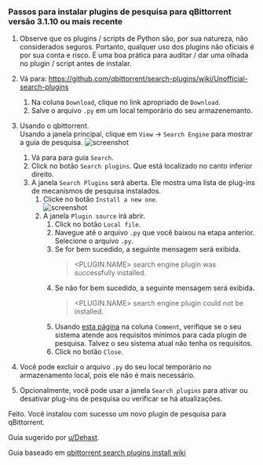 ### Passos para instalar plugins de pesquisa para qBittorrent versão 3.1.10 ou mais recente

1. Observe que os plugins / scripts de Python são, por sua natureza, não considerados seguros. Portanto, qualquer uso dos plugins não oficiais é por sua conta e risco. É uma boa prática para auditar / dar uma olhada no plugin / script antes de instalar.

2. Vá para: https://github.com/qbittorrent/search-plugins/wiki/Unofficial-search-plugins  

     1. Na coluna `Download`, clique no link apropriado de `Download`.  
     2. Salve o arquivo `.py` em um local temporário do seu armazenemanto. 

3. Usando o qbittorrent.  
     Usando a janela principal, clique em `View` -> `Search Engine` para mostrar a guia de pesquisa. 
     ![screenshot](https://user-images.githubusercontent.com/14078661/51446055-a4431080-1cf3-11e9-8180-1994bdcbb672.png)
     1. Vá para para guia `Search`. 
     2. Click no botão `Search plugins`. Que está localizado no canto inferior direito.
     3. A janela `Search Plugins` será aberta.  Ele mostra uma lista de plug-ins de mecanismos de pesquisa instalados.
          1. Clicke no botão  `Install a new one`. <br>
             ![screenshot](https://user-images.githubusercontent.com/14078661/51446120-bf625000-1cf4-11e9-98e1-b7e8b771c457.png)
          2. A janela `Plugin source` irá abrir. 
               1. Click no botão `Local file`. 
               2. Navegue até o arquivo `.py` que você baixou na etapa anterior.  Selecione o arquivo `.py`.
               3. Se for bem sucedido, a seguinte mensagem será exibida.
                     > <PLUGIN.NAME> search engine plugin was successfully installed.
               4. Se não for bem sucedido, a seguinte mensagem será exibida.
                     > <PLUGIN.NAME> search engine plugin could not be installed.
               5. Usando [esta página](https://github.com/qbittorrent/search-plugins/wiki/Unofficial-search-plugins) na coluna `Comment`, verifique se o seu sistema atende aos requisitos mínimos para cada plugin de pesquisa.  Talvez o seu sistema atual não tenha os requisitos.
                6. Click no botão `Close`. 
4. Você pode excluir o arquivo `.py` do seu local temporário no armazenamento local, pois ele não é mais necessário.
5. Opcionalmente, você pode usar a janela `Search plugins` para ativar ou desativar plug-ins de pesquisa ou verificar se há atualizações.

Feito.  Você instalou com sucesso um novo plugin de pesquisa para qBittorrent.

Guia sugerido por [u/Dehast](https://www.reddit.com/u/Dehast).

Guia baseado em [qbittorrent search plugins install wiki](https://github.com/qbittorrent/search-plugins/wiki/Install-search-plugins)